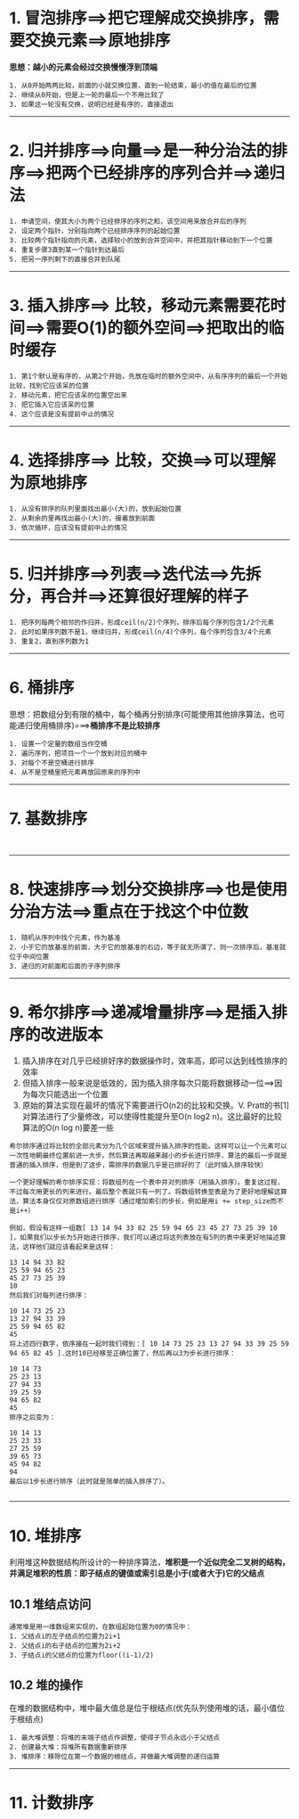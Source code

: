 # 1. 冒泡排序==>把它理解成交换排序，需要交换元素==>原地排序
**思想：越小的元素会经过交换慢慢浮到顶端**      
```
1. 从0开始两两比较，前面的小就交换位置，直到一轮结束，最小的值在最后的位置
2. 继续从0开始，但是上一轮的最后一个不用比较了
3. 如果这一轮没有交换，说明已经是有序的，直接退出

```

------
# 2. 归并排序==>向量==>是一种分治法的排序==>把两个已经排序的序列合并==>递归法
```
1. 申请空间，使其大小为两个已经排序的序列之和，该空间用来放合并后的序列
2. 设定两个指针，分别指向两个已经排序序列的起始位置
3. 比较两个指针指向的元素，选择较小的放到合并空间中，并把其指针移动到下一个位置
4. 重复步骤3直到某一个指针到达最后
5. 把另一序列剩下的直接合并到队尾
```

------
# 3. 插入排序==> 比较，移动元素需要花时间==>需要O(1)的额外空间==>把取出的临时缓存
```
1. 第1个默认是有序的，从第2个开始，先放在临时的额外空间中，从有序序列的最后一个开始比较，找到它应该呆的位置
2. 移动元素，把它应该呆的位置空出来
3. 把它插入它应该呆的位置
4. 这个应该是没有提前中止的情况
```

------
# 4. 选择排序==> 比较，交换==>可以理解为原地排序
```
1. 从没有排序的队列里面找出最小(大)的，放到起始位置
2. 从剩余的里再找出最小(大)的，接着放到前面
3. 依次循环，应该没有提前中止的情况
```

------
# 5. 归并排序==>列表==>迭代法==>先拆分，再合并==>还算很好理解的样子
```
1. 把序列每两个相邻的作归并，形成ceil(n/2)个序列，排序后每个序列包含1/2个元素
2. 此时如果序列数不是1，继续归并，形成ceil(n/4)个序列，每个序列包含3/4个元素
3. 重复2，直到序列数为1

```

------
# 6. 桶排序
思想：把数组分到有限的桶中，每个桶再分别排序(可能使用其他排序算法，也可能递归使用桶排序)===>**桶排序不是比较排序**      
```
1. 设置一个定量的数组当作空桶
2. 遍历序列，把项目一个一个放到对应的桶中
3. 对每个不是空桶进行排序
4. 从不是空桶里把元素再放回原来的序列中

```

------
# 7. 基数排序
```


```


------
# 8. 快速排序==>划分交换排序==>也是使用分治方法==>重点在于找这个中位数
```
1. 随机从序列中找个元素，作为基准
2. 小于它的放基准的前面，大于它的放基准的右边，等于就无所谓了，则一次排序后，基准就位于中间位置
3. 递归的对前面和后面的子序列排序
```

------
# 9. 希尔排序==>递减增量排序==>是插入排序的改进版本
1. 插入排序在对几乎已经排好序的数据操作时，效率高，即可以达到线性排序的效率
2. 但插入排序一般来说是低效的，因为插入排序每次只能将数据移动一位==>因为每次只能选出一个位置
3. 原始的算法实现在最坏的情况下需要进行O(n2)的比较和交换。V. Pratt的书[1]对算法进行了少量修改，可以使得性能提升至O(n log2 n)。这比最好的比较算法的O(n log n)要差一些
```
希尔排序通过将比较的全部元素分为几个区域来提升插入排序的性能。这样可以让一个元素可以一次性地朝最终位置前进一大步。然后算法再取越来越小的步长进行排序，算法的最后一步就是普通的插入排序，但是到了这步，需排序的数据几乎是已排好的了（此时插入排序较快）

一个更好理解的希尔排序实现：将数组列在一个表中并对列排序（用插入排序）。重复这过程，不过每次用更长的列来进行。最后整个表就只有一列了。将数组转换至表是为了更好地理解这算法，算法本身仅仅对原数组进行排序（通过增加索引的步长，例如是用i += step_size而不是i++）

例如，假设有这样一组数[ 13 14 94 33 82 25 59 94 65 23 45 27 73 25 39 10 ]，如果我们以步长为5开始进行排序，我们可以通过将这列表放在有5列的表中来更好地描述算法，这样他们就应该看起来是这样：

13 14 94 33 82
25 59 94 65 23
45 27 73 25 39
10
然后我们对每列进行排序：

10 14 73 25 23
13 27 94 33 39
25 59 94 65 82
45
将上述四行数字，依序接在一起时我们得到：[ 10 14 73 25 23 13 27 94 33 39 25 59 94 65 82 45 ].这时10已经移至正确位置了，然后再以3为步长进行排序：

10 14 73
25 23 13
27 94 33
39 25 59
94 65 82
45
排序之后变为：

10 14 13
25 23 33
27 25 59
39 65 73
45 94 82
94
最后以1步长进行排序（此时就是简单的插入排序了）。


```

------
# 10. 堆排序
利用堆这种数据结构所设计的一种排序算法，**堆积是一个近似完全二叉树的结构，并满足堆积的性质：即子结点的键值或索引总是小于(或者大于)它的父结点**      


## 10.1 堆结点访问
```
通常堆是用一维数组来实现的，在数组起始位置为0的情况中：
1. 父结点i的左子结点的位置为2i+1
2. 父结点i的右子结点的位置为2i+2
3. 子结点i的父结点的位置为floor((i-1)/2)

```

## 10.2 堆的操作
在堆的数据结构中，堆中最大值总是位于根结点(优先队列使用堆的话，最小值位于根结点)      
```
1. 最大堆调整：将堆的末端子结点作调整，使得子节点永远小于父结点
2. 创建最大堆：将堆所有数据重新排序
3. 堆排序：移除位在第一个数据的根结点，并做最大堆调整的递归运算
```

------
# 11. 计数排序
```


```